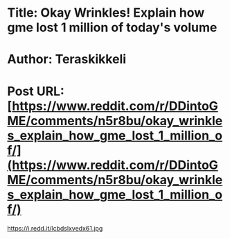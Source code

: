 # Title: Okay Wrinkles! Explain how gme lost 1 million of today's volume
# Author: Teraskikkeli
# Post URL: [https://www.reddit.com/r/DDintoGME/comments/n5r8bu/okay_wrinkles_explain_how_gme_lost_1_million_of/](https://www.reddit.com/r/DDintoGME/comments/n5r8bu/okay_wrinkles_explain_how_gme_lost_1_million_of/)


https://i.redd.it/lcbdslxvedx61.jpg